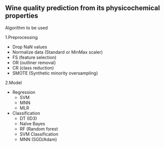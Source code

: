 ## Wine quality prediction from its physicochemical properties

Algorithm to be used

1.Preprocessing
  - Drop NaN values
  - Normalize data (Standard or MinMax scaler)
  - FS (feature selection)
  - OR (outliner removal)
  - CR (class reduction)
  - SMOTE (Synthetic minority oversampling)
  
2.Model
- Regression
  - SVM
  - MNN
  - MLR
- Classification
  - DT (ID3)
  - Naïve Bayes
  - RF (Random forest
  - SVM Classification
  - MNN (SGD/Adam)

